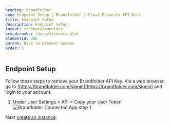 ```yaml
---
heading: Brandfolder
seo: Endpoint Setup | Brandfolder | Cloud Elements API Docs
title: Endpoint Setup
description: Endpoint setup
layout: sidebarelementdoc
breadcrumbs: /docs/elements.html
elementId: 492
parent: Back to Element Guides
order: 5
---
```


## Endpoint Setup

Follow these steps to retrieve your Brandfolder API Key. Via a web browser, go to [https://brandfolder.com/signin](https://brandfolder.com/signin) and login to your account.

1. Under User Settings > API > Copy your User Token
![Brandfolder Connected App step 1](http://cloud-elements.com/wp-content/uploads/2016/05/BrandfolderAPI1.png)

Next [create an instance](brandfolder-create-instance.html).

